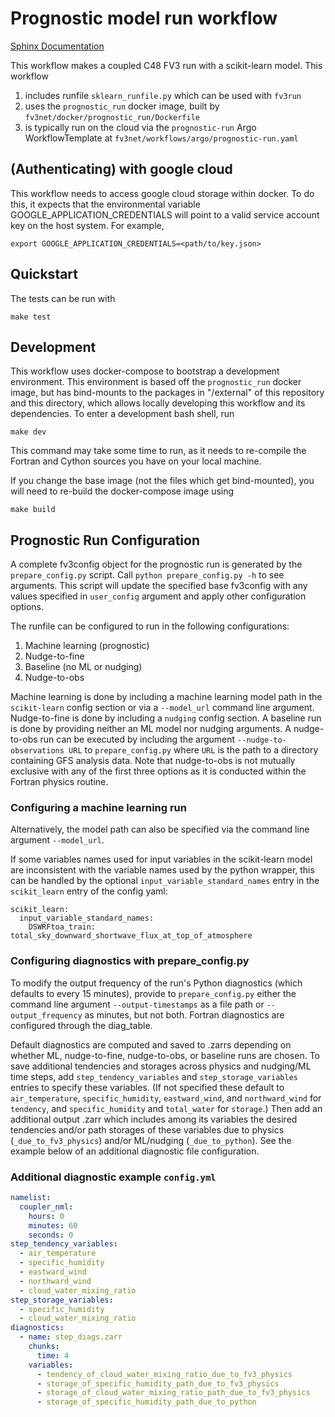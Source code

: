 Prognostic model run workflow
=============================

[Sphinx Documentation](https://vulcanclimatemodeling.com/docs/prognostic_c48_run/)

This workflow makes a coupled C48 FV3 run with a scikit-learn model. This workflow
1. includes runfile `sklearn_runfile.py` which can be used with `fv3run`
1. uses the `prognostic_run` docker image, built by `fv3net/docker/prognostic_run/Dockerfile`
1. is typically run on the cloud via the `prognostic-run` Argo WorkflowTemplate at 
`fv3net/workflows/argo/prognostic-run.yaml`

(Authenticating) with google cloud
--------------------------------

This workflow needs to access google cloud storage within docker. To do this,
it expects that the environmental variable GOOGLE_APPLICATION_CREDENTIALS
will point to a valid service account key on the host system. For example,

    export GOOGLE_APPLICATION_CREDENTIALS=<path/to/key.json>

Quickstart
----------

The tests can be run with

	make test

Development
-----------

This workflow uses docker-compose to bootstrap a development environment. This
environment is based off the `prognostic_run` docker image, but has bind-mounts
to the packages in "/external" of this repository and this directory, which
allows locally developing this workflow and its dependencies. To enter a
development bash shell, run

    make dev

This command may take some time to run, as it needs to re-compile the Fortran and
Cython sources you have on your local machine.

If you change the base image (not the files which get bind-mounted), you will need
to re-build the docker-compose image using

    make build


Prognostic Run Configuration
----------------------------

A complete fv3config object for the prognostic run is generated by the `prepare_config.py`
script. Call `python prepare_config.py -h` to see arguments. This script will update the specified base fv3config with any values specified in `user_config` argument and apply other configuration options. 

The runfile can be configured to run in the following configurations:
1. Machine learning (prognostic)
1. Nudge-to-fine
1. Baseline (no ML or nudging)
1. Nudge-to-obs

Machine learning is done by including a machine learning model path in the `scikit-learn` config section or via a `--model_url` command line argument. Nudge-to-fine is done by including a `nudging` config section. A baseline run is done by providing neither an ML model nor nudging arguments. A nudge-to-obs run can be executed by including the argument `--nudge-to-observations URL` to `prepare_config.py` where `URL` is the path to a directory containing GFS analysis data. Note that nudge-to-obs is not mutually exclusive with any of the first three options as it is conducted within the Fortran physics routine. 

### Configuring a machine learning run

Alternatively, the model path can also be specified via the command line argument `--model_url`.

If some variables names used for input variables in the scikit-learn model are inconsistent with the variable names used by the python wrapper, this can be handled by the optional `input_variable_standard_names` entry in the `scikit_learn` entry of the config yaml:
```
scikit_learn:
  input_variable_standard_names:
    DSWRFtoa_train: total_sky_downward_shortwave_flux_at_top_of_atmosphere
```

### Configuring diagnostics with prepare_config.py

To modify the output frequency of the run's Python diagnostics (which defaults to every 15 minutes), provide to `prepare_config.py` either the command line argument `--output-timestamps` as a file path or `--output_frequency` as minutes, but not both. Fortran diagnostics are configured through the diag_table.

Default diagnostics are computed and saved to .zarrs depending on whether ML, nudge-to-fine, nudge-to-obs, or baseline runs are chosen. To save additional tendencies and storages across physics and nudging/ML time steps, add `step_tendency_variables` and `step_storage_variables` entries to specify these variables. (If not specified these default to `air_temperature`, `specific_humidity`, `eastward_wind`, and `northward_wind` for `tendency`, and `specific_humidity` and `total_water` for `storage`.) Then add an additional output .zarr which includes among its variables the desired tendencies and/or path storages of these variables due to physics (`_due_to_fv3_physics`) and/or ML/nudging (`_due_to_python`). See the example below of an additional diagnostic file configuration. 

### Additional diagnostic example `config.yml` 

```yaml
namelist:
  coupler_nml:
    hours: 0
    minutes: 60
    seconds: 0
step_tendency_variables: 
  - air_temperature
  - specific_humidity
  - eastward_wind
  - northward_wind
  - cloud_water_mixing_ratio
step_storage_variables: 
  - specific_humidity
  - cloud_water_mixing_ratio
diagnostics:
  - name: step_diags.zarr
    chunks:
      time: 4
    variables:
      - tendency_of_cloud_water_mixing_ratio_due_to_fv3_physics
      - storage_of_specific_humidity_path_due_to_fv3_physics
      - storage_of_cloud_water_mixing_ratio_path_due_to_fv3_physics
      - storage_of_specific_humidity_path_due_to_python
```
